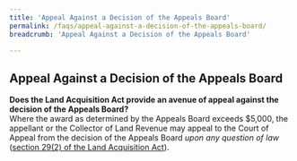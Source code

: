 ```yaml
---
title: 'Appeal Against a Decision of the Appeals Board'
permalink: /faqs/appeal-against-a-decision-of-the-appeals-board/
breadcrumb: 'Appeal Against a Decision of the Appeals Board'

---
```



Appeal Against a Decision of the Appeals Board
---
**Does the Land Acquisition Act provide an avenue of appeal against the decision of the Appeals Board?**
<br>
Where the award as determined by the Appeals Board exceeds $5,000, the appellant or the Collector of Land Revenue may appeal to the Court of Appeal from the decision of the Appeals Board *upon any question of law* ([section 29(2) of the Land Acquisition Act](https://sso.agc.gov.sg/Act/LAA1966?ProvIds=pr29-#pr29-)).
